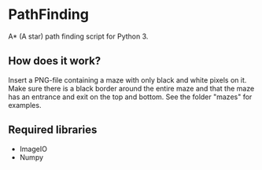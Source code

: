 # PathFinding
A* (A star) path finding script for Python 3.

## How does it work?
Insert a PNG-file containing a maze with only black and white pixels on it. Make sure there is a black border around the entire maze and that the maze has an entrance and exit on the top and bottom. See the folder "mazes" for examples.

## Required libraries
- ImageIO
- Numpy
